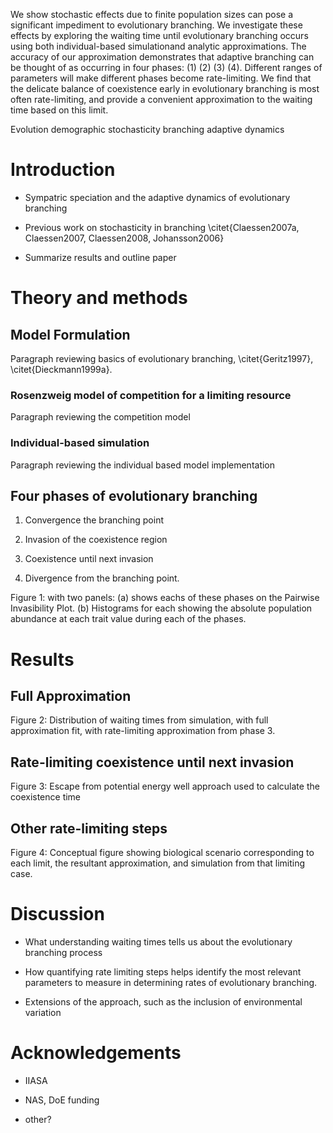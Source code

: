 We show stochastic effects due to finite population sizes can pose a
significant impediment to evolutionary branching. We investigate these
effects by exploring the waiting time until evolutionary branching
occurs using both individual-based simulationand analytic
approximations. The accuracy of our approximation demonstrates that
adaptive branching can be thought of as occurring in four phases: (1)
(2) (3) (4). Different ranges of parameters will make different phases
become rate-limiting. We find that the delicate balance of coexistence
early in evolutionary branching is most often rate-limiting, and provide
a convenient approximation to the waiting time based on this limit.

Evolution demographic stochasticity branching adaptive dynamics

Introduction
============

-   Sympatric speciation and the adaptive dynamics of evolutionary
    branching

-   Previous work on stochasticity in branching
    \citet{Claessen2007a, Claessen2007, Claessen2008, Johansson2006}

-   Summarize results and outline paper

Theory and methods
==================

Model Formulation
-----------------

Paragraph reviewing basics of evolutionary branching,
\citet{Geritz1997}, \citet{Dieckmann1999a}.

### Rosenzweig model of competition for a limiting resource

Paragraph reviewing the competition model

### Individual-based simulation

Paragraph reviewing the individual based model implementation

Four phases of evolutionary branching
-------------------------------------

1.  Convergence the branching point

2.  Invasion of the coexistence region

3.  Coexistence until next invasion

4.  Divergence from the branching point.

Figure 1: with two panels: (a) shows eachs of these phases on the
Pairwise Invasibility Plot. (b) Histograms for each showing the absolute
population abundance at each trait value during each of the phases.

Results
=======

Full Approximation
------------------

Figure 2: Distribution of waiting times from simulation, with full
approximation fit, with rate-limiting approximation from phase 3.

Rate-limiting coexistence until next invasion
---------------------------------------------

Figure 3: Escape from potential energy well approach used to calculate
the coexistence time

Other rate-limiting steps
-------------------------

Figure 4: Conceptual figure showing biological scenario corresponding to
each limit, the resultant approximation, and simulation from that
limiting case.

Discussion
==========

-   What understanding waiting times tells us about the evolutionary
    branching process

-   How quantifying rate limiting steps helps identify the most relevant
    parameters to measure in determining rates of evolutionary
    branching.

-   Extensions of the approach, such as the inclusion of environmental
    variation

Acknowledgements
================

-   IIASA

-   NAS, DoE funding

-   other?


